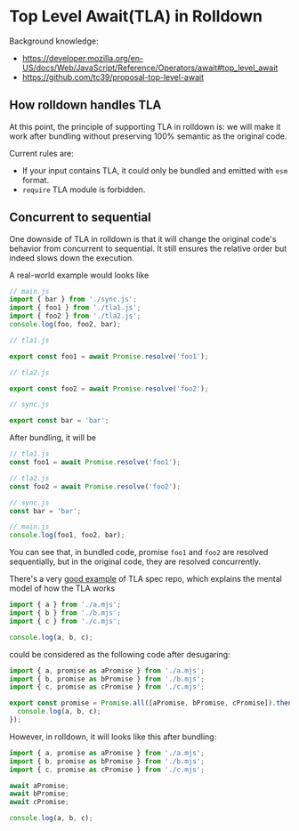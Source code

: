 # Top Level Await(TLA) in Rolldown

Background knowledge:

- https://developer.mozilla.org/en-US/docs/Web/JavaScript/Reference/Operators/await#top_level_await
- https://github.com/tc39/proposal-top-level-await

## How rolldown handles TLA

At this point, the principle of supporting TLA in rolldown is: we will make it work after bundling without preserving 100% semantic as the original code.

Current rules are:

- If your input contains TLA, it could only be bundled and emitted with `esm` format.
- `require` TLA module is forbidden.

## Concurrent to sequential

One downside of TLA in rolldown is that it will change the original code's behavior from concurrent to sequential. It still ensures the relative order but indeed slows down the execution.

A real-world example would looks like

```js
// main.js
import { bar } from './sync.js';
import { foo1 } from './tla1.js';
import { foo2 } from './tla2.js';
console.log(foo, foo2, bar);

// tla1.js

export const foo1 = await Promise.resolve('foo1');

// tla2.js

export const foo2 = await Promise.resolve('foo2');

// sync.js

export const bar = 'bar';
```

After bundling, it will be

```js
// tla1.js
const foo1 = await Promise.resolve('foo1');

// tla2.js
const foo2 = await Promise.resolve('foo2');

// sync.js
const bar = 'bar';

// main.js
console.log(foo1, foo2, bar);
```

You can see that, in bundled code, promise `foo1` and `foo2` are resolved sequentially, but in the original code, they are resolved concurrently.

There's a very [good example](https://github.com/tc39/proposal-top-level-await?tab=readme-ov-file#semantics-as-desugaring) of TLA spec repo, which explains the mental model of how the TLA works

```js
import { a } from './a.mjs';
import { b } from './b.mjs';
import { c } from './c.mjs';

console.log(a, b, c);
```

could be considered as the following code after desugaring:

```js
import { a, promise as aPromise } from './a.mjs';
import { b, promise as bPromise } from './b.mjs';
import { c, promise as cPromise } from './c.mjs';

export const promise = Promise.all([aPromise, bPromise, cPromise]).then(() => {
  console.log(a, b, c);
});
```

However, in rolldown, it will looks like this after bundling:

```js
import { a, promise as aPromise } from './a.mjs';
import { b, promise as bPromise } from './b.mjs';
import { c, promise as cPromise } from './c.mjs';

await aPromise;
await bPromise;
await cPromise;

console.log(a, b, c);
```
